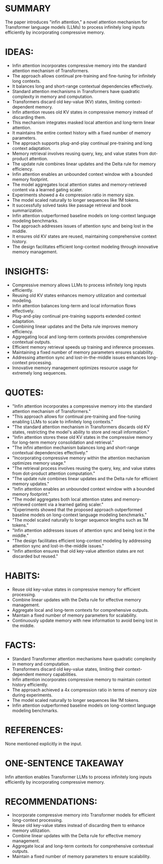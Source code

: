 # SUMMARY
The paper introduces "infin attention," a novel attention mechanism for Transformer language models (LLMs) to process infinitely long inputs efficiently by incorporating compressive memory.

# IDEAS:
- Infin attention incorporates compressive memory into the standard attention mechanism of Transformers.
- The approach allows continual pre-training and fine-tuning for infinitely long contexts.
- It balances long and short-range contextual dependencies effectively.
- Standard attention mechanisms in Transformers have quadratic complexity in memory and computation.
- Transformers discard old key-value (KV) states, limiting context-dependent memory.
- Infin attention reuses old KV states in compressive memory instead of discarding them.
- This mechanism integrates masked local attention and long-term linear attention.
- It maintains the entire context history with a fixed number of memory parameters.
- The approach supports plug-and-play continual pre-training and long context adaptation.
- Memory retrieval involves reusing query, key, and value states from dot-product attention.
- The update rule combines linear updates and the Delta rule for memory efficiency.
- Infin attention enables an unbounded context window with a bounded memory footprint.
- The model aggregates local attention states and memory-retrieved content via a learned gating scaler.
- Experiments showed a 4x compression ratio in memory size.
- The model scaled naturally to longer sequences like 1M tokens.
- It successfully solved tasks like passage retrieval and book summarization.
- Infin attention outperformed baseline models on long-context language modeling benchmarks.
- The approach addresses issues of attention sync and being lost in the middle.
- It ensures old KV states are reused, maintaining comprehensive context history.
- The design facilitates efficient long-context modeling through innovative memory management.

# INSIGHTS:
- Compressive memory allows LLMs to process infinitely long inputs efficiently.
- Reusing old KV states enhances memory utilization and contextual modeling.
- Infin attention balances long-term and local information flows effectively.
- Plug-and-play continual pre-training supports extended context adaptation.
- Combining linear updates and the Delta rule improves memory efficiency.
- Aggregating local and long-term contexts provides comprehensive contextual outputs.
- Efficient memory retrieval speeds up training and inference processes.
- Maintaining a fixed number of memory parameters ensures scalability.
- Addressing attention sync and lost-in-the-middle issues enhances long-context processing.
- Innovative memory management optimizes resource usage for extremely long sequences.

# QUOTES:
- "Infin attention incorporates a compressive memory into the standard attention mechanism of Transformers."
- "This approach allows for continual pre-training and fine-tuning enabling LLMs to scale to infinitely long contexts."
- "The standard attention mechanism in Transformers discards old KV states, restricting the model's ability to store and recall information."
- "Infin attention stores these old KV states in the compressive memory for long-term memory consolidation and retrieval."
- "The infini attention mechanism balances long and short-range contextual dependencies effectively."
- "Incorporating compressive memory within the attention mechanism optimizes memory usage."
- "The retrieval process involves reusing the query, key, and value states from dot-product attention computation."
- "The update rule combines linear updates and the Delta rule for efficient memory updates."
- "Infin attention enables an unbounded context window with a bounded memory footprint."
- "The model aggregates both local attention states and memory-retrieved content via a learned gating scaler."
- "Experiments showed that the proposed approach outperformed baseline models on long-context language modeling benchmarks."
- "The model scaled naturally to longer sequence lengths such as 1M tokens."
- "Infin attention addresses issues of attention sync and being lost in the middle."
- "The design facilitates efficient long-context modeling by addressing attention sync and lost-in-the-middle issues."
- "Infin attention ensures that old key-value attention states are not discarded but reused."

# HABITS:
- Reuse old key-value states in compressive memory for efficient processing.
- Combine linear updates with the Delta rule for effective memory management.
- Aggregate local and long-term contexts for comprehensive outputs.
- Maintain a fixed number of memory parameters for scalability.
- Continuously update memory with new information to avoid being lost in the middle.

# FACTS:
- Standard Transformer attention mechanisms have quadratic complexity in memory and computation.
- Transformers discard old key-value states, limiting their context-dependent memory capabilities.
- Infin attention incorporates compressive memory to maintain context history efficiently.
- The approach achieved a 4x compression ratio in terms of memory size during experiments.
- The model scaled naturally to longer sequences like 1M tokens.
- Infin attention outperformed baseline models on long-context language modeling benchmarks.

# REFERENCES:
None mentioned explicitly in the input.

# ONE-SENTENCE TAKEAWAY
Infin attention enables Transformer LLMs to process infinitely long inputs efficiently by incorporating compressive memory.

# RECOMMENDATIONS:
- Incorporate compressive memory into Transformer models for efficient long-context processing.
- Reuse old key-value states instead of discarding them to enhance memory utilization.
- Combine linear updates with the Delta rule for effective memory management.
- Aggregate local and long-term contexts for comprehensive contextual outputs.
- Maintain a fixed number of memory parameters to ensure scalability.